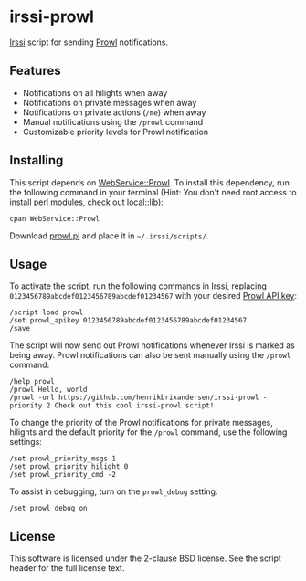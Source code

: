 # irssi-prowl

[Irssi](http://www.irssi.org/) script for sending
[Prowl](http://www.prowlapp.com/) notifications.

## Features

* Notifications on all hilights when away
* Notifications on private messages when away
* Notifications on private actions (``/me``) when away
* Manual notifications using the ``/prowl`` command
* Customizable priority levels for Prowl notification

## Installing

This script depends on
[WebService::Prowl](http://search.cpan.org/dist/WebService-Prowl/). To
install this dependency, run the following command in your terminal
(Hint: You don't need root access to install perl modules, check out
[local::lib](http://search.cpan.org/dist/local-lib/)):

    cpan WebService::Prowl

Download
[prowl.pl](https://raw.github.com/henrikbrixandersen/irssi-prowl/master/prowl.pl)
and place it in ``~/.irssi/scripts/``.

## Usage

To activate the script, run the following commands in Irssi, replacing
``0123456789abcdef0123456789abcdef01234567`` with your desired [Prowl
API key](https://www.prowlapp.com/api_settings.php):

    /script load prowl
    /set prowl_apikey 0123456789abcdef0123456789abcdef01234567
    /save

The script will now send out Prowl notifications whenever Irssi is
marked as being away. Prowl notifications can also be sent manually
using the ``/prowl`` command:

    /help prowl
    /prowl Hello, world
    /prowl -url https://github.com/henrikbrixandersen/irssi-prowl -priority 2 Check out this cool irssi-prowl script!

To change the priority of the Prowl notifications for private
messages, hilights and the default priority for the ``/prowl``
command, use the following settings:

    /set prowl_priority_msgs 1
    /set prowl_priority_hilight 0
    /set prowl_priority_cmd -2

To assist in debugging, turn on the ``prowl_debug`` setting:

    /set prowl_debug on

## License

This software is licensed under the 2-clause BSD license. See the
script header for the full license text.

